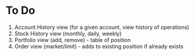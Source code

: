 # To Do
1. Account History view (for a given account, view history of operations)
2. Stock History view (monthly, daily, weekly)
3. Portfolio view (add, remove) - table of position
4. Order view (market/limit) - adds to existing position if already exists
